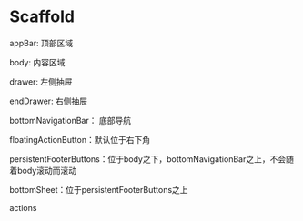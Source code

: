 # Scaffold

appBar: 顶部区域

body:  内容区域

drawer: 左侧抽屉

endDrawer: 右侧抽屉

bottomNavigationBar： 底部导航

floatingActionButton：默认位于右下角

persistentFooterButtons：位于body之下，bottomNavigationBar之上，不会随着body滚动而滚动

bottomSheet：位于persistentFooterButtons之上

actions
